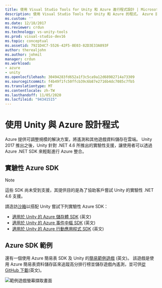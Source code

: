 ```yaml
---
title: 使用 Visual Studio Tools for Unity 和 Azure 進行程式設計 | Microsoft Docs
description: 使用 Visual Studio Tools for Unity 和 Azure 的程式。 Azure 提供可調整的解決方案，可將遙測和其他遊戲資料儲存在雲端中。
ms.custom: ''
ms.date: 12/18/2017
ms.reviewer: crdun
ms.technology: vs-unity-tools
ms.prod: visual-studio-dev16
ms.topic: conceptual
ms.assetid: 7921D4C7-5526-42F5-8E03-82D3E33A893F
author: therealjohn
ms.author: johmil
manager: crdun
ms.workload:
- azure
- unity
ms.openlocfilehash: 30494283fd652a1f3c5ca9a12d68982714a73309
ms.sourcegitcommit: f4b49f1fc50ffcb39c6b87e2716b4dc7085c7fb5
ms.translationtype: MT
ms.contentlocale: zh-TW
ms.lasthandoff: 11/05/2020
ms.locfileid: "94341515"
---
```

# <a name="program-with-unity-and-azure"></a>使用 Unity 與 Azure 設計程式

Azure 提供可調整規模的解決方案，將遙測和其他遊戲資料儲存在雲端。 Unity 2017 推出之後，Unity 針對 .NET 4.6 所推出的實驗性支援，讓使用者可以透過 Azure .NET SDK 來輕鬆進行 Azure 整合。

## <a name="experimental-azure-sdks"></a>實驗性 Azure SDK

> [!NOTE]
> 這些 SDK 尚未受到支援，其提供目的是為了協助客戶嘗試 Unity 的實驗性 .NET 4.6 支援。

請造訪[沙箱](/sandbox/)以搭配 Unity 嘗試下列實驗性 Azure SDK：

* [適用於 Unity 的 Azure 儲存體 SDK](/sandbox/gamedev/unity/azure-storage-unity?wt.mc_id=azgamedev-sandbox-brpeek) \(英文\)
* [適用於 Unity 的 Azure 事件中樞 SDK](/sandbox/gamedev/unity/azure-event-hubs-unity?WT.mc_id=azgamedev-sandbox-brpeek) \(英文\)
* [適用於 Unity 的 Azure 行動應用程式 SDK](/sandbox/gamedev/unity/azure-mobile-apps-unity?WT.mc_id=azgamedev-sandbox-brpeek) \(英文\)

## <a name="azure-sdk-sample"></a>Azure SDK 範例

還有一個使用 Azure 簡易表 SDK 及 Unity 的[簡易範例遊戲](/sandbox/gamedev/unity/samples/azure-mobile-apps-unity-racer) \(英文\)。 該遊戲是使用 Azure 簡易表資料儲存區來追蹤高分排行榜並儲存遊戲內遙測，並可供[從 GitHub 下載](https://github.com/BrianPeek/AzureSamples-Unity)(英文\)。

![範例遊戲螢幕擷取畫面](media/vs/vstu-azure-test-sample-game-image2.png)
